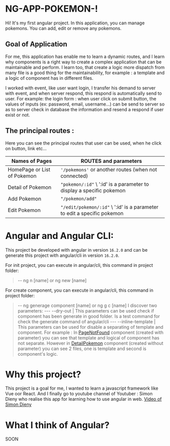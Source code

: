 # NG-APP-POKEMON-!

Hi! It's my first angular project. In this application, you can manage pokemons. You can add, edit or remove any pokemons.

## Goal of Application

For me, this application has enable me to learn a dynamic routes, and I learn why components is a right way to create a complex application that can be maintainable and perform. I learn too, that create a logic more dispatch from many file is a good thing for the maintainability, for example : a template and a logic of component has in different files.

I worked with event, like user want login, I transfer his demand to server with event, and when server respond, this respond is automatically send to user. For example: the login form : when user click on submit button, the values of inputs (ex: password, email, username...) can be send to server so as to server check in database the information and resend a respond if user exist or not.

## The principal routes :

Here you can see the principal routes that user can be used, when he click on button, link etc...

|   Names of Pages|ROUTES  and parameters
|----------------|-------------------------------
|HomePage or List of Pokemon|				`'/pokemons'` or another routes (when not connected)
|Detail of Pokemon|`"pokemon/:id"` \ ':id' is a parameter to display a specific pokemon
|Add Pokemon|`"/pokemon/add"`            
|Edit Pokemon|`"/edit/pokemon/:id"` \ ':id' is a parameter to edit a specific pokemon


# Angular and Angular CLI:

This project be developed with angular in version `16.2.0` and can be generate this project with angular/cli in version `16.2.0`.

For init project, you can execute in angular/cli, this command in project folder: 
>   -- ng n [name] or ng new [name]

For create component, you can execute in angular/cli, this command in project folder: 
>   -- ng generage component [name] or ng g c [name]
>   I discover two parameters:
>    --- --dry-out | This parameters can be used check if component has been generate in good folder. Is a test command for check the generate command of angular/cli
>    --- --inline-template | This parameters can be used for disable a separating of template and component. For example : In [PageNotFound](https://github.com/QuentinLagree/ng-pokemon-app/blob/master/src/app/page-not-found/page-not-found.component.ts) component (created with parameter) you can see that template and logical of component has not separate. However in [DetailPokemon](https://github.com/QuentinLagree/ng-pokemon-app/tree/master/src/app/pokemon/components/detail-pokemon) component (created without parameter) you can see 2 files, one is template and second is component's logic.

# Why this project?

This project is a goal for me, I wanted to learn a javascript framework like Vue oor React. And I finally go to youtube channel of Youtuber : Simon Dieny who realise this app for learning how to use angular in web. [Video of Simon Dieny](https://www.youtube.com/watch?v=DTIYVffhJuU)

# What I think of Angular?
SOON
